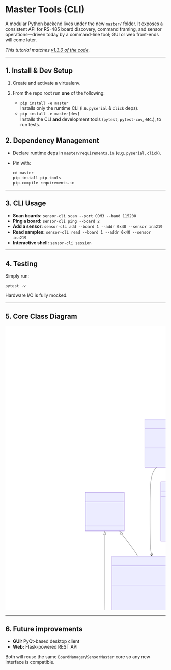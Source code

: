 # Master Tools (CLI)

A modular Python backend lives under the new `master/` folder.
It exposes a consistent API for RS-485 board discovery, command framing, and sensor operations—driven today by a command-line tool; GUI or web front-ends will come later.

*This tutorial matches [v1.3.0 of the code](https://github.com/brahimab8/stm32-i2c-sensor-hub/tree/v1.3.0).*

---

## 1. Install & Dev Setup

1. Create and activate a virtualenv.
2. From the repo root run **one** of the following:

   - `pip install -e master`  
     Installs only the runtime CLI (i.e. `pyserial` & `click` deps).
   - `pip install -e master[dev]`  
     Installs the CLI **and** development tools (`pytest`, `pytest-cov`, etc.), to run tests.

## 2. Dependency Management

* Declare runtime deps in `master/requirements.in` (e.g. `pyserial`, `click`).
* Pin with:

  ```
  cd master
  pip install pip-tools
  pip-compile requirements.in
  ```

---

## 3. CLI Usage

* **Scan boards:**
  `sensor-cli scan --port COM3 --baud 115200`
* **Ping a board:**
  `sensor-cli ping --board 2`
* **Add a sensor:**
  `sensor-cli add --board 1 --addr 0x40 --sensor ina219`
* **Read samples:**
  `sensor-cli read --board 1 --addr 0x40 --sensor ina219`
* **Interactive shell:**
  `sensor-cli session`

---

## 4. Testing

Simply run:

```
pytest -v
```

Hardware I/O is fully mocked.

---
## 5. Core Class Diagram

![Class Diagram](images/master_class_diagram.svg)

---
## 6. Future improvements

* **GUI:** PyQt-based desktop client
* **Web:** Flask-powered REST API

Both will reuse the same `BoardManager`/`SensorMaster` core so any new interface is compatible.
